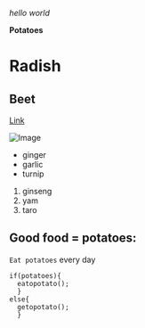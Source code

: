 *hello world*

**Potatoes** 

# Radish

## Beet
  
[Link](https://en.wikipedia.org/wiki/Potato) <br>

![Image](https://i.redd.it/s81s9n51jtz71.jpg)

* ginger
* garlic
* turnip

1. ginseng
2. yam
3. taro

Good food = potatoes: 
---

`Eat potatoes` every day

```
if(potatoes){
  eatopotato();
  }
else{
  getopotato();
  }
```
